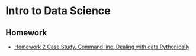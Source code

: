 # Intro to Data Science
## Homework
- [Homework 2 Case Study, Command line, Dealing with data Pythonically](https://github.com/wangjy38/DS-GA-1001-Intro-to-data-science/blob/master/Homework%202%20Case%20Study%2C%20Command%20line%2C%20Dealing%20with%20data%20Pythonically.ipynb)
